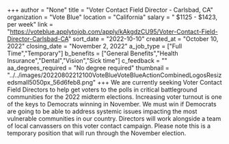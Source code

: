 +++
author = "None"
title = "Voter Contact Field Director - Carlsbad, CA"
organization = "Vote Blue"
location = "California"
salary = " $1125 - $1423, per week"
link = "https://voteblue.applytojob.com/apply/kAkgdzCU95/Voter-Contact-Field-Director-Carlsbad-CA"
sort_date = "2022-10-10"
created_at = "October 10, 2022"
closing_date = "November 2, 2022"
a_job_type = ["Full Time","Temporary"]
b_benefits = ["General Benefits","Health Insurance","Dental","Vision","Sick time"]
c_feedback = ""
aa_degrees_required = "No degree required"
thumbnail = "../../images/20220802212100VoteBlueVoteBlueActionCombinedLogosResizedsmall5050px_56d6feb8.png"
+++
We are currently seeking Voter Contact Field Directors to help get voters to the polls in critical battleground communities for the 2022 midterm elections. Increasing voter turnout is one of the keys to Democrats winning in November. We must win if Democrats are going to be able to address systemic issues impacting the most vulnerable communities in our country. Directors will work alongside a team of local canvassers on this voter contact campaign. Please note this is a temporary position that will run through the November election. 